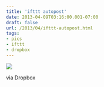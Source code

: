 ```yaml
---
title: 'ifttt autopost'
date: 2013-04-09T03:16:00.001-07:00
draft: false
url: /2013/04/ifttt-autopost.html
tags: 
- pics
- ifttt
- dropbox
---
```


![](https://dl.dropbox.com/s/487ds2abgtwr684/ifttt%20autopost.png)  
  

via Dropbox